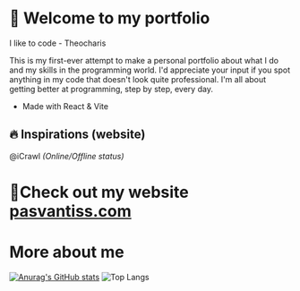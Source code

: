 # 👋 Welcome to my portfolio

I like to code - Theocharis

This is my first-ever attempt to make a personal portfolio about what I do and my skills in the programming world. I'd appreciate your input if you spot anything in my code that doesn't look quite professional. I'm all about getting better at programming, step by step, every day.

- Made with React & Vite

## 🔥 Inspirations (website)
@iCrawl *(Online/Offline status)*

# 🔗Check out my website [pasvantiss.com](https://pasvantiss.com)

# More about me

[![Anurag's GitHub stats](https://github-readme-stats.vercel.app/api?username=pqteras)](https://github.com/anuraghazra/github-readme-stats)
![Top Langs](https://github-readme-stats.vercel.app/api/top-langs/?username=pqteras&layout=compact)
